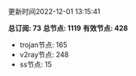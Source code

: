 更新时间2022-12-01 13:15:41

**总订阅: 73**
**总节点: 1119**
**有效节点: 428**
- trojan节点: 165
- v2ray节点: 248
- ss节点: 15
